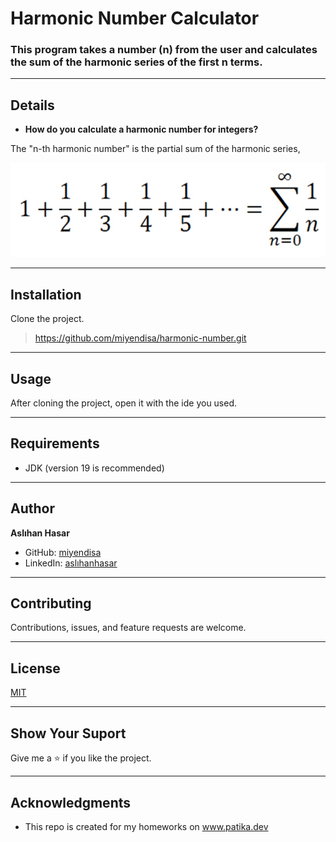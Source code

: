 # Harmonic Number Calculator
### This program takes a number (n) from the user and calculates the sum of the harmonic series of the first n terms.

---

## Details
* **How do you calculate a harmonic number for integers?**
  
The "n-th harmonic number" is the partial sum of the harmonic series,

![img.png](img.png)

---

## Installation
Clone the project.
> https://github.com/miyendisa/harmonic-number.git

---

## Usage
After cloning the project, open it with the ide you used.

---

## Requirements
* JDK (version 19 is recommended)

---

## Author
**Aslıhan Hasar**

* GitHub: [miyendisa](https://github.com/miyendisa)
* LinkedIn: [aslıhanhasar](https://www.linkedin.com/in/asl%C4%B1hanhasar
  )
---

## Contributing
Contributions, issues, and feature requests are welcome.

---

## License

[MIT](https://choosealicense.com/licenses/mit/)

---

## Show Your Suport
Give me a &#11088; if you like the project.

---

## Acknowledgments
* This repo is created for my homeworks on www.patika.dev